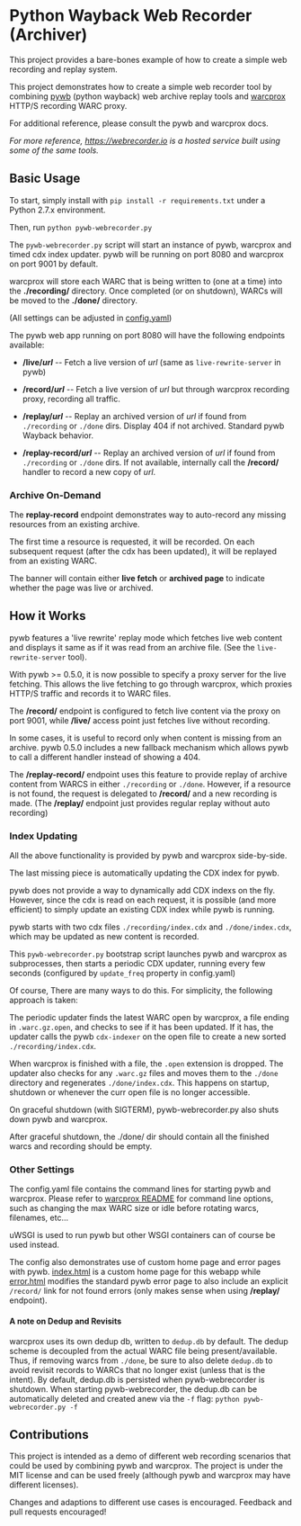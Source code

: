 Python Wayback Web Recorder (Archiver)
======================================

This project provides a bare-bones example of how to create a simple web recording and replay system.

This project demonstrates how to create a simple web recorder tool by combining [pywb](https://github.com/ikreymer/pywb) (python wayback) web archive replay tools and [warcprox](github.com/internetarchive/warcprox) HTTP/S recording WARC proxy.

For additional reference, please consult the pywb and warcprox docs.

*For more reference, https://webrecorder.io is a hosted service built using some of the same tools.*


Basic Usage
-----------

To start, simply install with `pip install -r requirements.txt` under a Python 2.7.x environment.

Then, run `python pywb-webrecorder.py`

The `pywb-webrecorder.py` script will start an instance of pywb, warcprox and timed cdx index updater. 
pywb will be running on port 8080 and warcprox on port 9001 by default.

warcprox will store each WARC that is being written to (one at a time) into the **./recording/** directory. Once completed (or on shutdown), WARCs
will be moved to the **./done/** directory.

(All settings can be adjusted in [config.yaml](https://github.com/ikreymer/pywb-webrecorder/blob/master/config.yaml))


The pywb web app running on port 8080 will have the following endpoints available:


*  **/live/*url*** -- Fetch a live version of *url* (same as `live-rewrite-server` in pywb)

*  **/record/*url*** -- Fetch a live version of *url* but through warcprox recording proxy, recording all traffic.

*  **/replay/*url*** -- Replay an archived version of *url* if found from `./recording` or `./done` dirs. Display 404 if not archived. Standard pywb Wayback behavior.

*  **/replay-record/*url*** -- Replay an archived version of *url* if found from `./recording` or `./done` dirs. If not available, internally call the **/record/** handler to record a new copy of *url*.  

 
### Archive On-Demand

The **replay-record** endpoint demonstrates way to auto-record any missing resources from an existing archive.

The first time a resource is requested, it will be recorded. On each subsequent request (after the cdx has been updated), it will be replayed from an existing WARC.

The banner will contain either **live fetch** or **archived page** to indicate whether the page was live or archived.


How it Works
------------

pywb features a 'live rewrite' replay mode which fetches live web content and displays it same as if it was read from an archive file. (See the `live-rewrite-server` tool).

With pywb >= 0.5.0, it is now possible to specify a proxy server for the live fetching. This allows the live fetching to go through warcprox,
which proxies HTTP/S traffic and records it to WARC files.

The **/record/** endpoint is configured to fetch live content via the proxy on port 9001, while **/live/** access point just fetches live without recording.

In some cases, it is useful to record only when content is missing from an archive. pywb 0.5.0 includes a new fallback mechanism which allows
pywb to call a different handler instead of showing a 404.

The **/replay-record/** endpoint uses this feature to provide replay of archive content from WARCS in either `./recording` or `./done`. However, if a resource is not found, the request is delegated to **/record/** and a new recording is made.
(The **/replay/** endpoint just provides regular replay without auto recording)


### Index Updating

All the above functionality is provided by pywb and warcprox side-by-side.

The last missing piece is automatically updating the CDX index for pywb.

pywb does not provide a way to dynamically add CDX indexs on the fly. However, since the cdx is read on each request,
it is possible (and more efficient) to simply update an existing CDX index while pywb is running.

pywb starts with two cdx files `./recording/index.cdx` and `./done/index.cdx`, which may be updated as new content is recorded.

This `pywb-webrecorder.py` bootstrap script launches pywb and warcprox as subprocesses, then starts a periodic CDX updater, running
every few seconds (configured by `update_freq` property in config.yaml)

Of course, There are many ways to do this. For simplicity, the following approach is taken:

The periodic updater finds the latest WARC open by warcprox, a file ending in `.warc.gz.open`, and checks to see if it has been updated.
If it has, the updater calls the pywb `cdx-indexer` on the open file to create a new sorted `./recording/index.cdx`.

When warcprox is finished with a file, the `.open` extension is dropped. The updater also checks for any `.warc.gz` files and moves
them to the `./done` directory and regenerates `./done/index.cdx`. This happens on startup, shutdown or whenever the curr open file is no longer accessible.

On graceful shutdown (with SIGTERM), pywb-webrecorder.py also shuts down pywb and warcprox.

After graceful shutdown, the ./done/ dir should contain all the finished warcs and recording should be empty.

### Other Settings

The config.yaml file contains the command lines for starting pywb and warcprox. Please refer to [warcprox README](https://github.com/internetarchive/warcprox/blob/master/README.rst) for command line options, such as changing the max WARC size or idle before rotating warcs, filenames, etc...

uWSGI is used to run pywb but other WSGI containers can of course be used instead.

The config also demonstrates use of custom home page and error pages with pywb. [index.html](https://github.com/ikreymer/pywb-webrecorder/blob/master/html/index.html) is a custom home page for this webapp while [error.html](https://github.com/ikreymer/pywb-webrecorder/blob/master/html/error.html) modifies the standard pywb error page to also include an explicit `/record/` link for not found errors (only makes sense when using **/replay/** endpoint).

#### A note on Dedup and Revisits

warcprox uses its own dedup db, written to `dedup.db` by default. The dedup scheme is decoupled from the actual WARC file being present/available. Thus, if removing warcs from `./done`, be sure to also delete `dedup.db` to avoid revisit records to WARCs that no longer
exist (unless that is the intent).
By default, dedup.db is persisted when pywb-webrecorder is shutdown.
When starting pywb-webrecorder, the dedup.db can be automatically deleted and created anew via the `-f` flag: `python pywb-webrecorder.py -f` 


## Contributions

This project is intended as a demo of different web recording scenarios that could be used by combining pywb and warcprox. The project is under the MIT license and can be used freely (although pywb and warcprox may have different licenses).

Changes and adaptions to different use cases is encouraged. Feedback and pull requests encouraged!
